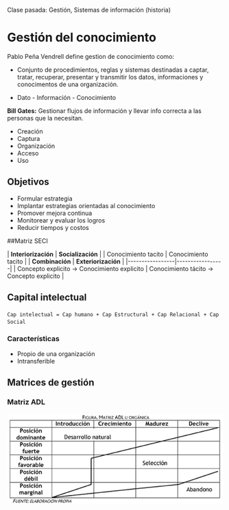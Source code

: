 Clase pasada: Gestión, Sistemas de información (historia)

# Gestión del conocimiento

Pablo Peña Vendrell define gestion de conocimiento como:
* Conjunto de procedimientos, reglas y sistemas destinadas a captar, tratar, recuperar, presentar y transmitir los datos, informaciones y conocimentos de una organización.

* Dato - Información - Conocimiento

**Bill Gates:** Gestionar flujos de información y llevar info correcta a las personas que la necesitan.

* Creación
* Captura
* Organización
* Acceso
* Uso

## Objetivos
* Formular estrategia
* Implantar estrategias orientadas al conocimiento
* Promover mejora continua
* Monitorear y evaluar los logros
* Reducir tiempos y costos

##Matriz SECI
 
| **Interiorización** | **Socialización**   |
| Conocimiento tacito | Conocimiento tacito |
| **Combinación**     | **Exteriorización** |
|-----------------|-----------------|
| Concepto explicito -> Conocimiento explicito | Conocimiento tácito -> Concepto explicito |


## Capital intelectual

`Cap intelectual = Cap humano + Cap Estructural + Cap Relacional + Cap Social`

### Características
* Propio de una organización
* Intransferible

## Matrices de gestión
### Matriz ADL
![Matriz ADL](matriz_adl.jpg)
